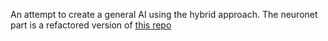 An attempt to create a general AI using the hybrid approach. The neuronet part is a refactored version of [this repo](https://github.com/servomouse/neural_network)